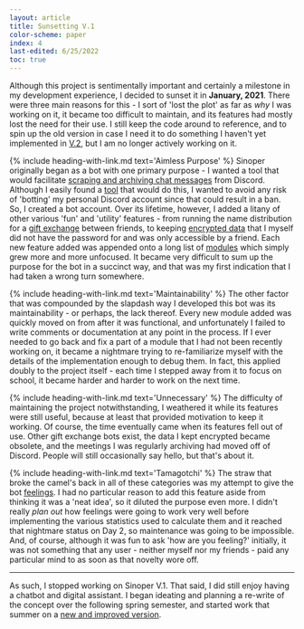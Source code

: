```yaml
---
layout: article
title: Sunsetting V.1
color-scheme: paper
index: 4
last-edited: 6/25/2022
toc: true
---
```



Although this project is sentimentally important and certainly a milestone in my development experience, I decided to sunset it in **January, 2021**. There were three main reasons for this - I sort of 'lost the plot' as far as *why* I was working on it, it became too difficult to maintain, and its features had mostly lost the need for their use. I still keep the code around to reference, and to spin up the old version in case I need it to do something I haven't yet implemented in [V.2](/sinoper-v2), but I am no longer actively working on it.

{% include heading-with-link.md text='Aimless Purpose' %}
Sinoper originally began as a bot with one primary purpose - I wanted a tool that would facilitate [scraping and archiving chat messages](Modules/export) from Discord. Although I easily found a [tool](https://github.com/Tyrrrz/DiscordChatExporter) that would do this, I wanted to avoid any risk of 'botting' my personal Discord account since that could result in a ban. So, I created a bot account. Over its lifetime, however, I added a litany of other various 'fun' and 'utility' features - from running the name distribution for a [gift exchange](Modules/santa) between friends, to keeping [encrypted data](Modules/flask) that I myself did not have the password for and was only accessible by a friend. Each new feature added was appended onto a long list of [modules](Modules/) which simply grew more and more unfocused. It became very difficult to sum up the purpose for the bot in a succinct way, and that was my first indication that I had taken a wrong turn somewhere.

{% include heading-with-link.md text='Maintainability' %}
The other factor that was compounded by the slapdash way I developed this bot was its maintainability - or perhaps, the lack thereof. Every new module added was quickly moved on from after it was functional, and unfortunately I failed to write comments or documentation at any point in the process. If I ever needed to go back and fix a part of a module that I had not been recently working on, it became a nightmare trying to re-familiarize myself with the details of the implementation enough to debug them. In fact, this applied doubly to the project itself - each time I stepped away from it to focus on school, it became harder and harder to work on the next time.

{% include heading-with-link.md text='Unnecessary' %}
The difficulty of maintaining the project notwithstanding, I weathered it while its features were still useful, because at least that provided motivation to keep it working. Of course, the time eventually came when its features fell out of use. Other gift exchange bots exist, the data I kept encrypted became obsolete, and the meetings I was regularly archiving had moved off of Discord. People will still occasionally say hello, but that's about it.

{% include heading-with-link.md text='Tamagotchi' %}
The straw that broke the camel's back in all of these categories was my attempt to give the bot [feelings](Modules/tamagotchi). I had no particular reason to add this feature aside from thinking it was a 'neat idea', so it diluted the purpose even more. I didn't really *plan out* how feelings were going to work very well before implementing the various statistics used to calculate them and it reached that nightmare status on Day 2, so maintenance was going to be impossible. And, of course, although it was fun to ask 'how are you feeling?' initially, it was not something that any user - neither myself nor my friends - paid any particular mind to as soon as that novelty wore off.

----

As such, I stopped working on Sinoper V.1. That said, I did still enjoy having a chatbot and digital assistant. I began ideating and planning a re-write of the concept over the following spring semester, and started work that summer on a [new and improved version](/sinoper-v2).
